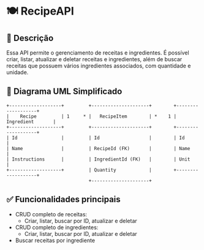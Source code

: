 # 🍽️ RecipeAPI
## 🧾 Descrição

Essa API permite o gerenciamento de receitas e ingredientes. 
É possível criar, listar, atualizar e deletar receitas e ingredientes, além de buscar receitas que possuem vários ingredientes associados, com quantidade e unidade.

## 📌 Diagrama UML Simplificado

```text
+-------------------+         +---------------------+        +-------------------+
|    Recipe         | 1     * |   RecipeItem        | *    1 |   Ingredient       |
+-------------------+         +---------------------+        +-------------------+
| Id                |         | Id                  |        | Id                |
| Name              |         | RecipeId (FK)       |        | Name              |
| Instructions      |         | IngredientId (FK)   |        | Unit              |
+-------------------+         | Quantity            |        +-------------------+
                              +---------------------+
```

## ✅ Funcionalidades principais

- CRUD completo de receitas:
  - Criar, listar, buscar por ID, atualizar e deletar
- CRUD completo de ingredientes:
  - Criar, listar, buscar por ID, atualizar e deletar
- Buscar receitas por ingrediente
